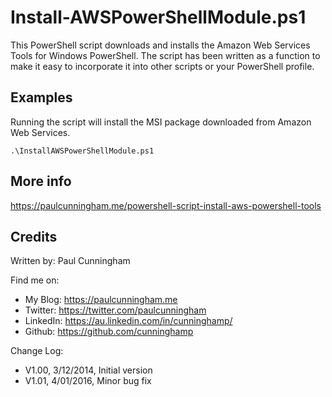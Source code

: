 # Install-AWSPowerShellModule.ps1

This PowerShell script downloads and installs the Amazon Web Services Tools for Windows PowerShell. The script has been written as a function to make it easy to incorporate it into other scripts or your PowerShell profile.

## Examples

Running the script will install the MSI package downloaded from Amazon Web Services.

```
.\InstallAWSPowerShellModule.ps1
```

## More info
https://paulcunningham.me/powershell-script-install-aws-powershell-tools

## Credits
Written by: Paul Cunningham

Find me on:

* My Blog:	https://paulcunningham.me
* Twitter:	https://twitter.com/paulcunningham
* LinkedIn:	https://au.linkedin.com/in/cunninghamp/
* Github:	https://github.com/cunninghamp

Change Log:

- V1.00, 3/12/2014, Initial version
- V1.01, 4/01/2016, Minor bug fix
